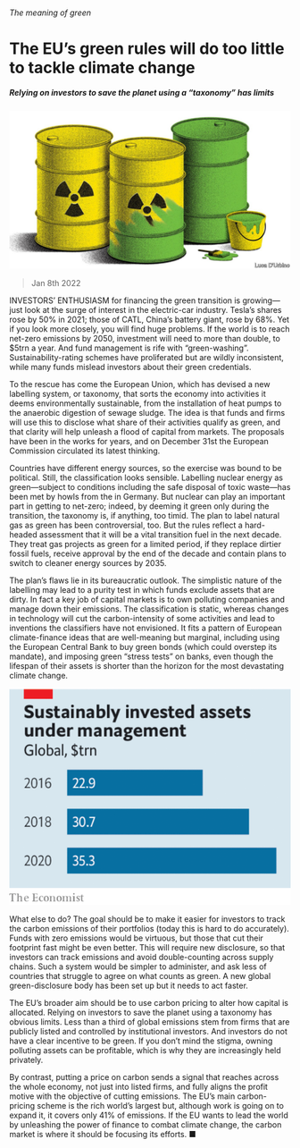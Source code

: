 ###### The meaning of green

# The EU’s green rules will do too little to tackle climate change 

##### Relying on investors to save the planet using a “taxonomy” has limits 

![image](images/20220108_ldd003.jpg) 

> Jan 8th 2022 

INVESTORS’ ENTHUSIASM for financing the green transition is growing—just look at the surge of interest in the electric-car industry. Tesla’s shares rose by 50% in 2021; those of CATL, China’s battery giant, rose by 68%. Yet if you look more closely, you will find huge problems. If the world is to reach net-zero emissions by 2050, investment will need to more than double, to $5trn a year. And fund management is rife with “green-washing”. Sustainability-rating schemes have proliferated but are wildly inconsistent, while many funds mislead investors about their green credentials.

To the rescue has come the European Union, which has devised a new labelling system, or taxonomy, that sorts the economy into activities it deems environmentally sustainable, from the installation of heat pumps to the anaerobic digestion of sewage sludge. The idea is that funds and firms will use this to disclose what share of their activities qualify as green, and that clarity will help unleash a flood of capital from markets. The proposals have been in the works for years, and on December 31st the European Commission circulated its latest thinking.


Countries have different energy sources, so the exercise was bound to be political. Still, the classification looks sensible. Labelling nuclear energy as green—subject to conditions including the safe disposal of toxic waste—has been met by howls from the  in Germany. But nuclear can play an important part in getting to net-zero; indeed, by deeming it green only during the transition, the taxonomy is, if anything, too timid. The plan to label natural gas as green has been controversial, too. But the rules reflect a hard-headed assessment that it will be a vital transition fuel in the next decade. They treat gas projects as green for a limited period, if they replace dirtier fossil fuels, receive approval by the end of the decade and contain plans to switch to cleaner energy sources by 2035.

The plan’s flaws lie in its bureaucratic outlook. The simplistic nature of the labelling may lead to a purity test in which funds exclude assets that are dirty. In fact a key job of capital markets is to own polluting companies and manage down their emissions. The classification is static, whereas changes in technology will cut the carbon-intensity of some activities and lead to inventions the classifiers have not envisioned. It fits a pattern of European climate-finance ideas that are well-meaning but marginal, including using the European Central Bank to buy green bonds (which could overstep its mandate), and imposing green “stress tests” on banks, even though the lifespan of their assets is shorter than the horizon for the most devastating climate change.

![image](images/20220108_LDC351.png) 


What else to do? The goal should be to make it easier for investors to track the carbon emissions of their portfolios (today this is hard to do accurately). Funds with zero emissions would be virtuous, but those that cut their footprint fast might be even better. This will require new disclosure, so that investors can track emissions and avoid double-counting across supply chains. Such a system would be simpler to administer, and ask less of countries that struggle to agree on what counts as green. A new global green-disclosure body has been set up but it needs to act faster.

The EU’s broader aim should be to use carbon pricing to alter how capital is allocated. Relying on investors to save the planet using a taxonomy has obvious limits. Less than a third of global emissions stem from firms that are publicly listed and controlled by institutional investors. And investors do not have a clear incentive to be green. If you don’t mind the stigma, owning polluting assets can be profitable, which is why they are increasingly held privately.

By contrast, putting a price on carbon sends a signal that reaches across the whole economy, not just into listed firms, and fully aligns the profit motive with the objective of cutting emissions. The EU’s main carbon-pricing scheme is the rich world’s largest but, although work is going on to expand it, it covers only 41% of emissions. If the EU wants to lead the world by unleashing the power of finance to combat climate change, the carbon market is where it should be focusing its efforts. ■

